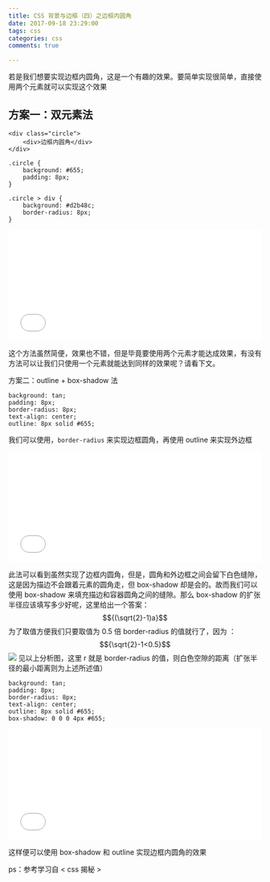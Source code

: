 ```yaml
---
title: CSS 背景与边框（四）之边框内圆角
date: 2017-09-18 23:29:00
tags: css
categories: css
comments: true

---
```

若是我们想要实现边框内圆角，这是一个有趣的效果。要简单实现很简单，直接使用两个元素就可以实现这个效果
<!--more-->
<script type="text/javascript" src="//cdn.mathjax.org/mathjax/latest/MathJax.js?config=default"></script>

## 方案一：双元素法

```
<div class="circle">
    <div>边框内圆角</div>
</div>

.circle {
    background: #655;
    padding: 8px;
}

.circle > div {
    background: #d2b48c;
    border-radius: 8px;
}
```

<iframe src="//html.shenyujie.cc/borderCircles.html" width="100%" height="220px" frameborder="0" scrolling="no"> </iframe>

这个方法虽然简便，效果也不错，但是毕竟要使用两个元素才能达成效果，有没有方法可以让我们只使用一个元素就能达到同样的效果呢？请看下文。

方案二：outline + box-shadow 法

```
background: tan;
padding: 8px;
border-radius: 8px;
text-align: center;
outline: 8px solid #655;
```

我们可以使用，`border-radius` 来实现边框圆角，再使用 outline 来实现外边框

<iframe src="//html.shenyujie.cc/borderCircles_v2.html" width="100%" height="220px" frameborder="0" scrolling="no"> </iframe>

此法可以看到虽然实现了边框内圆角，但是，圆角和外边框之间会留下白色缝隙，这是因为描边不会跟着元素的圆角走，但 box-shadow 却是会的。故而我们可以使用 box-shadow 来填充描边和容器圆角之间的缝隙。那么 box-shadow 的扩张半径应该填写多少好呢，这里给出一个答案： $${(\sqrt{2}-1)a}$$为了取值方便我们只要取值为 0.5 倍 border-radius 的值就行了，因为 ：$${\sqrt{2}-1<0.5}$$
![](//img.shenyujie.cc/2017-9-18-radius.png)
见以上分析图，这里 r 就是 border-radius 的值，则白色空隙的距离（扩张半径的最小距离则为上述所述值）

```
background: tan;
padding: 8px;
border-radius: 8px;
text-align: center;
outline: 8px solid #655;
box-shadow: 0 0 0 4px #655;
```

<iframe src="//html.shenyujie.cc/borderCircles_v3.html" width="100%" height="220px" frameborder="0" scrolling="no"> </iframe>

这样便可以使用 box-shadow 和 outline 实现边框内圆角的效果

ps：参考学习自 &lt; css 揭秘 &gt;